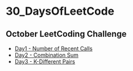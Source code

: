# 30_DaysOfLeetCode

## October LeetCoding Challenge

- [Day1 - Number of Recent Calls](https://leetcode.com/explore/challenge/card/october-leetcoding-challenge/559/week-1-october-1st-october-7th/3480/)
- [Day2 - Combination Sum](https://leetcode.com/explore/challenge/card/october-leetcoding-challenge/559/week-1-october-1st-october-7th/3481/)
- [Day3 - K-Different Pairs](https://leetcode.com/explore/challenge/card/october-leetcoding-challenge/559/week-1-october-1st-october-7th/3482/)
